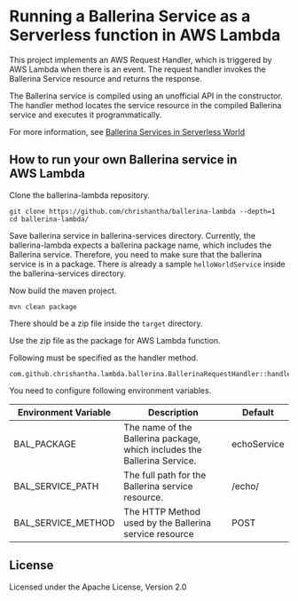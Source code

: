 # Running a Ballerina Service as a Serverless function in AWS Lambda

This project implements an AWS Request Handler, which is triggered by AWS Lambda when there is an event.
The request handler invokes the Ballerina Service resource and returns the response.

The Ballerina service is compiled using an unofficial API in the constructor. 
The handler method locates the service resource in the compiled Ballerina service and executes it programmatically.

For more information, see [Ballerina Services in Serverless World](https://medium.com/@chrishantha/ballerina-services-in-serverless-world-b54c5e7382a0)

## How to run your own Ballerina service in AWS Lambda

Clone the ballerina-lambda repository.

    git clone https://github.com/chrishantha/ballerina-lambda --depth=1
    cd ballerina-lambda/

Save ballerina service in ballerina-services directory. Currently, the ballerina-lambda expects a ballerina
package name, which includes the Ballerina service. Therefore, you need to make sure that the ballerina
service is in a package. There is already a sample `helloWorldService` inside the ballerina-services directory.

Now build the maven project.

    mvn clean package

There should be a zip file inside the `target` directory.

Use the zip file as the package for AWS Lambda function.

Following must be specified as the handler method.

    com.github.chrishantha.lambda.ballerina.BallerinaRequestHandler::handleRequest

You need to configure following environment variables.

 Environment Variable | Description | Default
------------ | ------------- | -------------
BAL_PACKAGE | The name of the Ballerina package, which includes the Ballerina Service. | echoService
BAL_SERVICE_PATH | The full path for the Ballerina service resource. | /echo/
BAL_SERVICE_METHOD | The HTTP Method used by the Ballerina service resource | POST


## License

Licensed under the Apache License, Version 2.0
